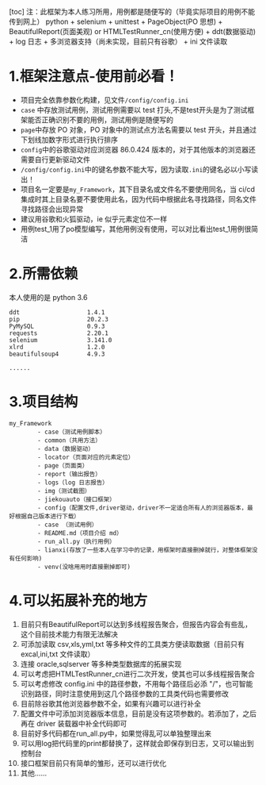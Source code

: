 [toc]
注：此框架为本人练习所用，用例都是随便写的（毕竟实际项目的用例不能传到网上） 
 python + selenium + unittest + PageObject(PO 思想) + BeautifulReport(页面美观) or HTMLTestRunner_cn(使用方便)  + ddt(数据驱动) + log 日志 + 多浏览器支持（尚未实现，目前只有谷歌） + ini 文件读取

# 1.框架注意点-使用前必看！
- 项目完全依靠参数化构建，见文件`/config/config.ini`
- `case` 中存放测试用例，测试用例需要以 test 打头,不是test开头是为了测试框架能否正确识别不要的用例，测试用例是随便写的
- `page`中存放 PO 对象，PO 对象中的测试点方法名需要以 test 开头，并且通过下划线加数字形式进行执行排序
- `config`中的谷歌驱动对应浏览器 86.0.424 版本的，对于其他版本的浏览器还需要自行更新驱动文件
- `/config/config.ini`中的键名参数不能大写，因为读取`.ini`的键名必以小写读出！
- 项目名一定要是`my_Framework`，其下目录名或文件名不要使用同名，当 ci/cd 集成时其上目录名要不要使用此名，因为代码中根据此名寻找路径，同名文件寻找路径会出现异常
- 建议用谷歌和火狐驱动，ie 似乎元素定位不一样
- 用例test_1用了po模型编写，其他用例没有使用，可以对比看出test_1用例很简洁

# 2.所需依赖
本人使用的是 python 3.6
```
ddt                   1.4.1
pip                   20.2.3
PyMySQL               0.9.3
requests              2.20.1
selenium              3.141.0
xlrd                  1.2.0
beautifulsoup4        4.9.3

......

```

# 3.项目结构
```
my_Framework
        - case（测试用例脚本）
        - common（共用方法）
        - data（数据驱动）
        - locator（页面对应的元素定位）
        - page（页面类）
        - report（输出报告）
        - logs（log 日志报告）
        - img（测试截图）
        - jiekouauto（接口框架）
        - config（配置文件,driver驱动，driver不一定适合所有人的浏览器版本，最好根据自己版本进行下载）
        - case （测试用例）
        - README.md（项目介绍 md）
        - run_all.py（执行用例）
        - lianxi(存放了一些本人在学习中的记录，用框架时直接删掉就行，对整体框架没有任何影响)
        - venv(没啥用用时直接删掉即可)
```

# 4.可以拓展补充的地方
1. 目前只有BeautifulReport可以达到多线程报告聚合，但报告内容会有些乱，这个目前技术能力有限无法解决
2. 可添加读取 csv,xls,yml,txt 等多种文件的工具类方便读取数据（目前只有excal,ini,txt 文件读取）
3. 连接 oracle,sqlserver 等多种类型数据库的拓展实现
4. 可以考虑把HTMLTestRunner_cn进行二次开发，使其也可以多线程报告聚合
5. 可以考虑修改 config.ini 中的路径参数，不用每个路径后必添 "/"，也可智能识别路径，同时注意使用到这几个路径参数的工具类代码也需要修改
6. 目前除谷歌其他浏览器参数不全，如果有兴趣可以进行补全
7. 配置文件中可添加浏览器版本信息，目前是没有这项参数的。若添加了，之后再在 driver 装载器中补全代码即可
8. 目前好多代码都在run_all.py中，如果觉得乱可以单独整理出来
9. 可以用log把代码里的print都替换了，这样就会即保存到日志，又可以输出到控制台
10. 接口框架目前只有简单的雏形，还可以进行优化
11. 其他......



